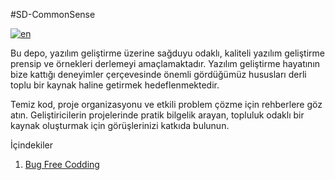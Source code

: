 #SD-CommonSense

[![en](https://img.shields.io/badge/lang-en-red.svg)](https://github.com/kzlsahin/SD-CommonSense/blob/main/README.md)

Bu depo, yazılım geliştirme üzerine sağduyu odaklı, kaliteli yazılım geliştirme prensip ve örnekleri derlemeyi amaçlamaktadır. Yazılım geliştirme hayatının bize kattığı deneyimler çerçevesinde önemli gördüğümüz hususları derli toplu bir kaynak haline getirmek hedeflenmektedir.

Temiz kod, proje organizasyonu ve etkili problem çözme için rehberlere göz atın. Geliştiricilerin projelerinde pratik bilgelik arayan, topluluk odaklı bir kaynak oluşturmak için görüşlerinizi katkıda bulunun.

İçindekiler

1. [Bug Free Codding](https://github.com/kzlsahin/SD-CommonSense/blob/main/BUG-FREE-CODDING.tr.md)
